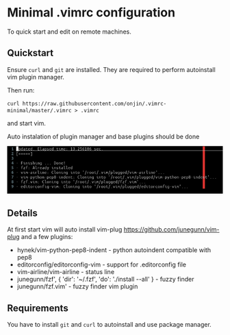 # Minimal .vimrc configuration

To quick start and edit on remote machines.

## Quickstart

Ensure `curl` and `git` are  installed. They are required to perform autoinstall
vim plugin manager.

Then run:

```
curl https://raw.githubusercontent.com/onjin/.vimrc-minimal/master/.vimrc > .vimrc
```

and start vim.

Auto instalation of plugin manager and base plugins should be done

![screenshot](https://github.com/onjin/.vimrc-minimal/raw/master/screenshot.png "Screenshot")



## Details

At first start vim will auto install vim-plug https://github.com/junegunn/vim-plug
and a few plugins:

 * hynek/vim-python-pep8-indent - python autoindent compatible with pep8
 * editorconfig/editorconfig-vim - support for .editorconfig file
 * vim-airline/vim-airline - status line
 * junegunn/fzf', { 'dir': '~/.fzf', 'do': './install --all' } - fuzzy finder
 * junegunn/fzf.vim' - fuzzy finder vim plugin

## Requirements

You have to install `git` and `curl` to autoinstall and use package manager.
